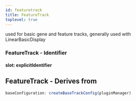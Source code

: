 ```yaml
---
id: featuretrack
title: FeatureTrack
toplevel: true
---
```


used for basic gene and feature tracks, generally used with LinearBasicDisplay

### FeatureTrack - Identifier

#### slot: explicitIdentifier

## FeatureTrack - Derives from

```js
baseConfiguration: createBaseTrackConfig(pluginManager)
```
